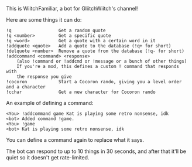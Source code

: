 This is WiitchFamiliar, a bot for GliitchWiitch's channel!

Here are some things it can do:

    !q                  Get a random quote
    !q <number>         Get a specific quote
    !q <word>           Get a quote with a certain word in it
    !addquote <quote>   Add a quote to the database (!q+ for short)
    !delquote <number>  Remove a quote from the database (!q- for short)
    !addcommand <command> <response>
        (also !command or !addcmd or !message or a bunch of other things)
        If you're a mod, this defines a custom ! command that responds with
        the response you give
    !cocoron            Start a Cocoron rando, giving you a level order and a character
    !cchar              Get a new character for Cocoron rando

An example of defining a command:

    <You> !addcommand game Kat is playing some retro nonsense, idk
    <bot> Added command !game.
    <You> !game
    <bot> Kat is playing some retro nonsense, idk

You can define a command again to replace what it says.

The bot can respond to up to 10 things in 30 seconds, and after that it'll be
quiet so it doesn't get rate-limited.
